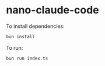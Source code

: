 # nano-claude-code

To install dependencies:

```bash
bun install
```

To run:

```bash
bun run index.ts
```
